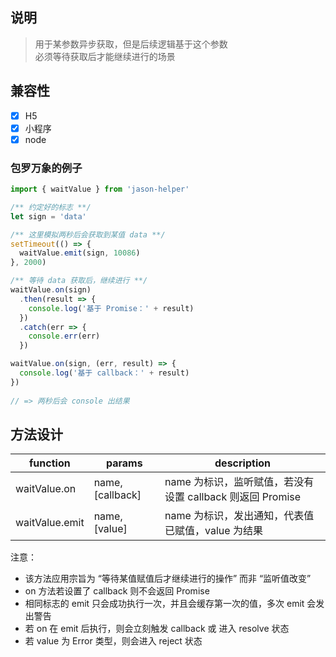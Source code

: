 ## 说明
> 用于某参数异步获取，但是后续逻辑基于这个参数 <br/>
> 必须等待获取后才能继续进行的场景

## 兼容性
- [x] H5
- [x] 小程序
- [x] node

### 包罗万象的例子

```javascript
import { waitValue } from 'jason-helper'  

/** 约定好的标志 **/
let sign = 'data'

/** 这里模拟两秒后会获取到某值 data **/
setTimeout(() => {
  waitValue.emit(sign, 10086)
}, 2000)

/** 等待 data 获取后，继续进行 **/
waitValue.on(sign)
  .then(result => {
    console.log('基于 Promise：' + result)
  })
  .catch(err => {
    console.err(err)
  })

waitValue.on(sign, (err, result) => {
  console.log('基于 callback：' + result)
})
  
// => 两秒后会 console 出结果
```

## 方法设计

 function       | params           | description
 -------------- | -----------      | ----------------------------------------------------------------
 waitValue.on   | name, [callback] | name 为标识，监听赋值，若没有设置 callback 则返回 Promise
 waitValue.emit | name, [value]    | name 为标识，发出通知，代表值已赋值，value 为结果

注意：
- 该方法应用宗旨为 “等待某值赋值后才继续进行的操作” 而非 “监听值改变”
- on 方法若设置了 callback 则不会返回 Promise
- 相同标志的 emit 只会成功执行一次，并且会缓存第一次的值，多次 emit 会发出警告
- 若 on 在 emit 后执行，则会立刻触发 callback 或 进入 resolve 状态
- 若 value 为 Error 类型，则会进入 reject 状态